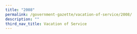 ```yaml
---
title: "2008"
permalink: /government-gazette/vacation-of-service/2008/
description: ""
third_nav_title: Vacation of Service
---
```

